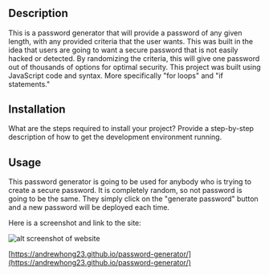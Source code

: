 # <Password-Generator>

## Description


This is a password generator that will provide a password of any given length, with any provided criteria that the user wants.  This was built in the idea that users are going to want a secure password that is not easily hacked or detected.  By randomizing the criteria, this will give one password out of thousands of options for optimal security.  This project was built using JavaScript code and syntax.  More specifically "for loops" and "if statements."  


## Installation

What are the steps required to install your project? Provide a step-by-step description of how to get the development environment running.

## Usage

This password generator is going to be used for anybody who is trying to create a secure password.  It is completely random, so not password is going to be the same.  They simply click on the "generate password" button and a new password will be deployed each time. 

Here is a screenshot and link to the site: 

![alt screenshot of website](./Develop/images/Screenshot%202022-07-25%20121226.png)

[https://andrewhong23.github.io/password-generator/](https://andrewhong23.github.io/password-generator/)
